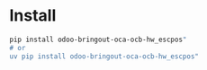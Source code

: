 # Install

```bash
pip install odoo-bringout-oca-ocb-hw_escpos"
# or
uv pip install odoo-bringout-oca-ocb-hw_escpos"
```
